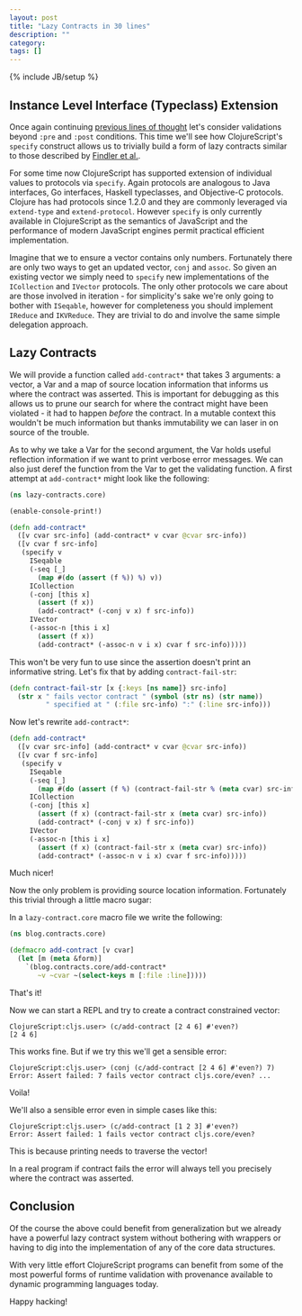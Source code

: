 ```yaml
---
layout: post
title: "Lazy Contracts in 30 lines"
description: ""
category: 
tags: []
---
```

{% include JB/setup %}

## Instance Level Interface (Typeclass) Extension

Once again continuing
[previous lines of thought](http://swannodette.github.io/2015/01/10/faster-validation-through-immutability/)
let's consider validations beyond `:pre` and `:post` conditions. This
time we'll see how ClojureScript's `specify` construct allows us to
trivially build a form of lazy contracts similar to those described by
[Findler et al.](http://citeseerx.ist.psu.edu/viewdoc/summary?doi=10.1.1.124.180).

For some time now ClojureScript has supported extension of individual
values to protocols via `specify`. Again protocols are analogous to
Java interfaces, Go interfaces, Haskell typeclasses, and Objective-C
protocols. Clojure has had protocols since 1.2.0 and they are commonly
leveraged via `extend-type` and `extend-protocol`. However `specify`
is only currently available in ClojureScript as the semantics of
JavaScript and the performance of modern JavaScript engines permit
practical efficient implementation.

Imagine that we to ensure a vector contains only numbers. Fortunately
there are only two ways to get an updated vector, `conj` and
`assoc`. So given an existing vector we simply need to `specify` new
implementations of the `ICollection` and `IVector` protocols. The
only other protocols we care about are those involved in iteration -
for simplicity's sake we're only going to bother with `ISeqable`,
however for completeness you should implement `IReduce` and
`IKVReduce`. They are trivial to do and involve the same simple
delegation approach.

## Lazy Contracts

We will provide a function called `add-contract*` that takes 3
arguments: a vector, a Var and a map of source location information
that informs us where the contract was asserted. This is important
for debugging as this allows us to prune our search for where
the contract might have been violated - it had to happen *before*
the contract. In a mutable context this wouldn't be much information
but thanks immutability we can laser in on source of the trouble.

As to why we take a Var for the second argument, the Var holds useful
reflection information if we want to print verbose error messages. We
can also just deref the function from the Var to get the validating
function. A first attempt at `add-contract*` might look like the
following:

```clj
(ns lazy-contracts.core)  

(enable-console-print!)

(defn add-contract*
  ([v cvar src-info] (add-contract* v cvar @cvar src-info))
  ([v cvar f src-info]
   (specify v
     ISeqable
     (-seq [_]
       (map #(do (assert (f %)) %) v))
     ICollection
     (-conj [this x]
       (assert (f x))
       (add-contract* (-conj v x) f src-info))
     IVector
     (-assoc-n [this i x]
       (assert (f x))
       (add-contract* (-assoc-n v i x) cvar f src-info)))))
```

This won't be very fun to use since the assertion doesn't
print an informative string. Let's fix that by adding
`contract-fail-str`:

```clj
(defn contract-fail-str [x {:keys [ns name]} src-info]
  (str x " fails vector contract " (symbol (str ns) (str name))
         " specified at " (:file src-info) ":" (:line src-info)))
```

Now let's rewrite `add-contract*`:

```clj
(defn add-contract*
  ([v cvar src-info] (add-contract* v cvar @cvar src-info))
  ([v cvar f src-info]
   (specify v
     ISeqable
     (-seq [_]
       (map #(do (assert (f %) (contract-fail-str % (meta cvar) src-info)) %) v))
     ICollection
     (-conj [this x]
       (assert (f x) (contract-fail-str x (meta cvar) src-info))
       (add-contract* (-conj v x) f src-info))
     IVector
     (-assoc-n [this i x]
       (assert (f x) (contract-fail-str x (meta cvar) src-info))
       (add-contract* (-assoc-n v i x) cvar f src-info)))))
```

Much nicer!

Now the only problem is providing source location
information. Fortunately this trivial through a little macro sugar:

In a `lazy-contract.core` macro file we write the following:

```clj
(ns blog.contracts.core)

(defmacro add-contract [v cvar]
  (let [m (meta &form)]
    `(blog.contracts.core/add-contract*
       ~v ~cvar ~(select-keys m [:file :line]))))
```

That's it!

Now we can start a REPL and try to create a contract constrained
vector:

```
ClojureScript:cljs.user> (c/add-contract [2 4 6] #'even?)
[2 4 6]
```

This works fine. But if we try this we'll get a sensible error:

```
ClojureScript:cljs.user> (conj (c/add-contract [2 4 6] #'even?) 7)
Error: Assert failed: 7 fails vector contract cljs.core/even? ...
```

Voila!

We'll also a sensible error even in simple cases like this:

```cjl
ClojureScript:cljs.user> (c/add-contract [1 2 3] #'even?)
Error: Assert failed: 1 fails vector contract cljs.core/even?
```

This is because printing needs to traverse the vector!

In a real program if contract fails the error will always
tell you precisely where the contract was asserted.

## Conclusion

Of the course the above could benefit from generalization but we
already have a powerful lazy contract system without bothering
with wrappers or having to dig into the implementation of any of
the core data structures.

With very little effort ClojureScript programs can benefit from
some of the most powerful forms of runtime validation with provenance
available to dynamic programming languages today.

Happy hacking!
